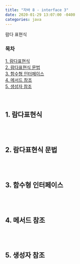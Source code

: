 ```yaml
---
title: "자바 8 - interface 3"
date: 2020-01-29 13:07:00 -0400
categories: java
---
```


람다 표현식

### 목차
[1. 람다표현식](#1-람다표현식)<br>
[2. 람다표현식 문법](#2-람다표현식-문법)<br>
[3. 함수형 인터페이스](#3-함수형-인터페이스)<br>
[4. 메서드 참조](#4-메서드-참조)<br>
[5. 생성자 참조](#5-생성자-참조)<br>
<br><br>


## 1. 람다표현식
<br><br>

## 2. 람다표현식 문법
<br><br>

## 3. 함수형 인터페이스
<br><br>

## 4. 메서드 참조
<br><br>

## 5. 생성자 참조
<br><br>